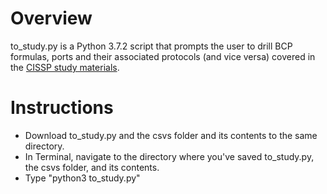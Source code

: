 # Overview

to_study.py is a Python 3.7.2 script that prompts the user to drill BCP formulas, ports and their associated protocols (and vice versa) covered in the [CISSP study materials](https://www.amazon.com/Certified-Information-Security-Professional-Official/dp/1119475937/ref=dp_rm_title_0).

# Instructions

* Download to_study.py and the csvs folder and its contents to the same directory.
* In Terminal, navigate to the directory where you've saved to_study.py, the csvs folder, and its contents.
* Type "python3 to_study.py"
